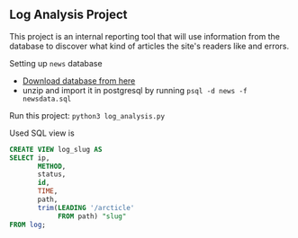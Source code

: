 ## Log Analysis Project

This project is an internal reporting tool that will use information from the database to discover what kind of articles the site's readers like and errors.

Setting up `news` database

- [Download database from here](https://d17h27t6h515a5.cloudfront.net/topher/2016/August/57b5f748_newsdata/newsdata.zip)
- unzip and import it in postgresql by running
 	`psql -d news -f newsdata.sql`

Run this project:
`python3 log_analysis.py`


Used SQL view is

```sql
CREATE VIEW log_slug AS
SELECT ip,
       METHOD,
       status,
       id,
       TIME,
       path,
       trim(LEADING '/arcticle'
            FROM path) "slug"
FROM log;
```
